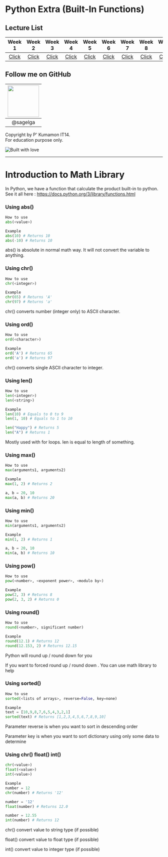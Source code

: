 # Python Extra (Built-In Functions)

## Lecture List

|Week 1|Week 2|Week 3|Week 4|Week 5|Week 6|Week 7|Week 8|Week 9|
|:-:|:-:|:-:|:-:|:-:|:-:|:-:|:-:|:-:|
|[Click](/Lecture%20Cheat%20Sheet/Week1%20-%20IO.md)|[Click](/Lecture%20Cheat%20Sheet/Week%202%20-%20Functions.md)|[Click](/Lecture%20Cheat%20Sheet/Week%203%20-%20Math%20Library.md%20)|[Click](/Lecture%20Cheat%20Sheet/Week%204%20-%20Strings.md)|[Click](/Lecture%20Cheat%20Sheet/Week%205%20-%20Condition.md%20)|[Click](/Lecture%20Cheat%20Sheet/Week%206%20-%20Loops.md)|[Click](/Lecture%20Cheat%20Sheet/Week%207%20-%20Lists%20+%20Tuples.md)|[Click](/Lecture%20Cheat%20Sheet/Week%208%20-%20Dictionary.md)|[Click](/Lecture%20Cheat%20Sheet/Week%209%20-%20Recursion.md)|

## Follow me on GitHub
|<a href="https://github.com/sagelga"><img src="https://avatars0.githubusercontent.com/u/13056824" width="100px"></a>  |
|:-:|  
|@sagelga|

Copyright by P' Kumamon IT14. <br>
For education purpose only.

![Built with love](http://forthebadge.com/images/badges/built-with-love.svg)

----------

# Introduction to Math Library

In Python, we have a function that calculate the product built-in to python.
See it all here : https://docs.python.org/3/library/functions.html

### Using abs()
```python
How to use
abs(<value>)

Example
abs(10) # Returns 10
abs(-10) # Returns 10
```
abs() is absolute in normal math way. It will not convert the variable to anything.

### Using chr()
```python
How to use
chr(<integer>)

Example
chr(65) # Returns 'A'
chr(97) # Returns 'a'
```
chr() converts number (integer only) to ASCII character.

### Using ord()
```python
How to use
ord(<character>)

Example
ord('A') # Returns 65
ord('a') # Returns 97
```
chr() converts single ASCII character to integer.

### Using len()
```python
How to use
len(<integer>)
len(<string>)

Example
len(10) # Equals to 0 to 9
len(1, 10) # Equals to 1 to 10

len("Happy") # Returns 5
len("A") # Returns 1
```
Mostly used with for loops. len is equal to length of something.

### Using max()
```python
How to use
max(arguments1, arguments2)

Example
max(1, 2) # Returns 2

a, b = 20, 10
max(a, b) # Returns 20
```

### Using min()
```python
How to use
min(arguments1, arguments2)

Example
min(1, 2) # Returns 1

a, b = 20, 10
min(a, b) # Returns 10
```

### Using pow()
```python
How to use
pow(<number>, <exponent power>, <modulo by>)

Example
pow(2, 3) # Returns 8
pow(2, 3, 2) # Returns 0
```

### Using round()
```python
How to use
round(<number>, significant number)

Example
round(12.1) # Returns 12
round(12.153, 2) # Returns 12.15
```
Python will round up / round down for you

If you want to forced round up / round down . You can use math library to help

### Using sorted()
```python
How to use
sorted(<lists of arrays>, reverse=False, key=none)

Example
text = [10,9,8,7,6,5,4,3,2,1]
sorted(text) # Returns [1,2,3,4,5,6,7,8,9,10]
```
Parameter reverse is when you want to sort in descending order

Parameter key is when you want to sort dictionary using only some data to determine

### Using chr() float() int()
```python
chr(<value>)
float(<value>)
int(<value>)

Example
number = 12
chr(number) # Returns '12'

number = '12'
float(number) # Returns 12.0

number = 12.55
int(number) # Returns 12
```
chr() convert value to string type (if possible)

float() convert value to float type (if possible)

int() convert value to integer type (if possible)
